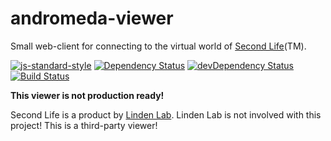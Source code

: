 # andromeda-viewer
Small web-client for connecting to the virtual world of [Second Life](https://secondlife.com)(TM).

[![js-standard-style](https://img.shields.io/badge/code%20style-standard-brightgreen.svg)](http://standardjs.com/)
[![Dependency Status](https://david-dm.org/Terreii/andromeda-viewer.svg)](https://david-dm.org/Terreii/andromeda-viewer)
[![devDependency Status](https://david-dm.org/Terreii/andromeda-viewer/dev-status.svg)](https://david-dm.org/Terreii/andromeda-viewer#info=devDependencies)
[![Build Status](https://travis-ci.org/Terreii/andromeda-viewer.svg?branch=master)](https://travis-ci.org/Terreii/andromeda-viewer)

**This viewer is not production ready!**


Second Life is a product by [Linden Lab](http://www.lindenlab.com/). Linden Lab is not involved with this project!
This is a third-party viewer!
